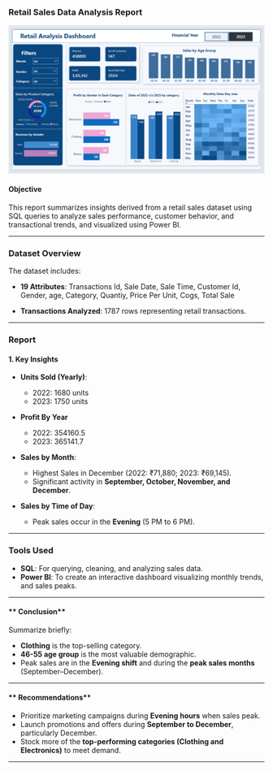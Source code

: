 ### **Retail Sales Data Analysis Report**

![Company Logo](https://github.com/Bushra092/retail-sales-analyst-project/blob/main/image.png)

#### **Objective**

This report summarizes insights derived from a retail sales dataset using SQL queries to analyze sales performance, customer behavior, and transactional trends, and visualized using Power BI.

---

### **Dataset Overview**

The dataset includes:

- **19 Attributes**: Transactions Id, Sale Date, Sale Time, Customer Id, Gender, age, Category, Quantiy, Price Per Unit, Cogs, Total Sale

- **Transactions Analyzed**: 1787 rows representing retail transactions.

---

### **Report**

#### **1. Key Insights**

- **Units Sold (Yearly)**:

  - 2022: 1680 units
  - 2023: 1750 units

- **Profit By Year**

  - 2022: 354160.5
  - 2023: 365141.7

- **Sales by Month**:

  - Highest Sales in December (2022: ₹71,880; 2023: ₹69,145).
  - Significant activity in **September, October, November, and December**.

- **Sales by Time of Day**:
  - Peak sales occur in the **Evening** (5 PM to 6 PM).

---

### **Tools Used**

- **SQL**: For querying, cleaning, and analyzing sales data.
- **Power BI**: To create an interactive dashboard visualizing monthly trends, and sales peaks.

---

#### ** Conclusion**

Summarize briefly:

- **Clothing** is the top-selling category.
- **46-55 age group** is the most valuable demographic.
- Peak sales are in the **Evening shift** and during the **peak sales months** (September–December).

---

#### ** Recommendations**

- Prioritize marketing campaigns during **Evening hours** when sales peak.
- Launch promotions and offers during **September to December**, particularly December.
- Stock more of the **top-performing categories (Clothing and Electronics)** to meet demand.

---
